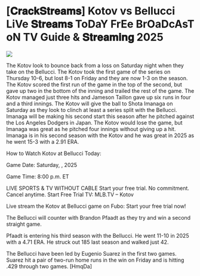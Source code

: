 #  [𝐂𝐫𝐚𝐜𝐤𝐒𝐭𝐫𝐞𝐚𝐦𝐬] Kotov vs Bellucci LiVe 𝐒𝐭𝐫𝐞𝐚𝐦𝐬 ToDaY FrEe BrOaDcAsT oN TV Guide & 𝐒𝐭𝐫𝐞𝐚𝐦𝐢𝐧𝐠  2025  
  
  
[![](https://i.imgur.com/qSNzIqt.png)](https://movie.rssnews.media/eOSEdIcq.php)  
  
The Kotov look to bounce back from a loss on Saturday night when they take on the Bellucci. The Kotov took the first game of the series on Thursday 10-6, but lost 8-1 on Friday and they are now 1-3 on the season. The Kotov scored the first run of the game in the top of the second, but gave up two in the bottom of the inning and trailed the rest of the game. The Kotov managed just three hits and Jameson Taillon gave up six runs in four and a third innings. The Kotov will give the ball to Shota Imanaga on Saturday as they look to clinch at least a series split with the Bellucci. Imanaga will be making his second start this season after he pitched against the Los Angeles Dodgers in Japan. The Kotov would lose the game, but Imanaga was great as he pitched four innings without giving up a hit. Imanaga is in his second season with the Kotov and he was great in 2025 as he went 15-3 with a 2.91 ERA.

How to Watch Kotov at Bellucci Today:

Game Date: Saturday, , 2025

Game Time: 8:00 p.m. ET

LIVE SPORTS & TV WITHOUT CABLE
Start your free trial. No commitment. Cancel anytime.
Start Free Trial
TV: MLB.TV – Kotov

Live stream the Kotov at Bellucci game on Fubo: Start your free trial now!

The Bellucci will counter with Brandon Pfaadt as they try and win a second straight game.

Pfaadt is entering his third season with the Bellucci. He went 11-10 in 2025 with a 4.71 ERA. He struck out 185 last season and walked just 42.

The Bellucci have been led by Eugenio Suarez in the first two games. Suarez hit a pair of two-run home runs in the win on Friday and is hitting .429 through two games. [HmqDa]